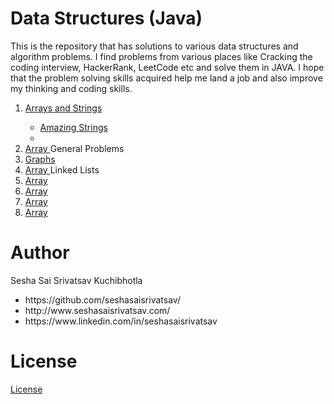 <h1>Data Structures (Java)</h1>
<p>
  This is the repository that has solutions to various data structures and algorithm problems. I find problems from various places like Cracking the coding interview, HackerRank, LeetCode etc and solve them in JAVA.
  I hope that the problem solving skills acquired help me land a job and also improve my thinking and coding skills.
</p>


<ol>

<li><a href="https://github.com/seshasaisrivatsav/data-structures-java/tree/master/src/arraysAndStrings"> Arrays and Strings </a></li>
  <ul>
    <li><a href="https://github.com/seshasaisrivatsav/data-structures-java/blob/master/src/arraysAndStrings/AmazingStrings.java">Amazing Strings</a><li>
  </ul>
<li><a href="https://github.com/seshasaisrivatsav/data-structures-java/tree/master/src/general"> Array </a>General Problems</li>
<li><a href="https://github.com/seshasaisrivatsav/data-structures-java/tree/master/src/graphs">Graphs </a></li>
<li><a href="https://github.com/seshasaisrivatsav/data-structures-java/tree/master/src/linkedLists"> Array </a>Linked Lists</li>
<li><a href=""> Array </a></li>
<li><a href=""> Array </a></li>
<li><a href=""> Array </a></li>
<li><a href=""> Array </a></li>
</ol>
  
  
 
<h1>Author</h1>
<p>Sesha Sai Srivatsav Kuchibhotla</p>
<ul>
  <li>https://github.com/seshasaisrivatsav/</li>
  <li>http://www.seshasaisrivatsav.com/</li>
  <li>https://www.linkedin.com/in/seshasaisrivatsav</li>
</ul>


<h1>License</h1>
<p><a href="https://github.com/seshasaisrivatsav/srivatsav-resume/blob/master/LICENSE">License</a></p>
